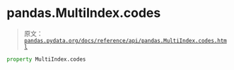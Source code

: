 # pandas.MultiIndex.codes

> 原文：[`pandas.pydata.org/docs/reference/api/pandas.MultiIndex.codes.html`](https://pandas.pydata.org/docs/reference/api/pandas.MultiIndex.codes.html)

```py
property MultiIndex.codes
```
